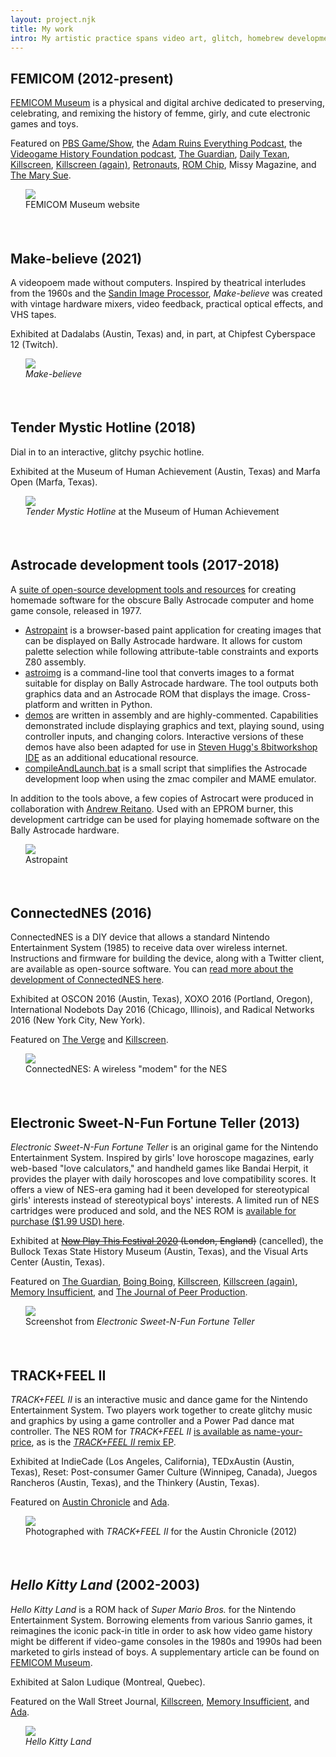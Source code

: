 ```yaml
---
layout: project.njk
title: My work
intro: My artistic practice spans video art, glitch, homebrew development, electronics, and computing history. These interests are connected by my dream to dissolve the monoculture of computing nostalgia, particularly through creating ultrafemme and commercially unviable electronic artifacts and forgeries.
---
```


</div>
                          <div class="col-md-4">
                          </div>
                      </div>
                  </div>
              </div>
<div class="row">
    <div class="col-md-3">
        <div class="row">
            <div class="col-md-2 subheaderblock" style="background-color:var(--color4-light);">
            </div>
            <div class="col-md-10">
            <h2>FEMICOM (2012-present)</h2>
            </div>
        </div>
    </div>
    <div class="col-md-9">
        <div class="row">
            <div class="col-md-8">

[FEMICOM Museum](https://www.femicom.org) is a physical and digital archive dedicated to preserving, celebrating, and remixing the history of femme, girly, and cute electronic games and toys.

Featured on [PBS Game/Show](https://www.youtube.com/watch?v=4GKZ-u0cJsI), the [Adam Ruins Everything Podcast](https://maximumfun.org/episodes/adam-ruins-everything/adam-ruins-everything-episode-47-rachel-weil-femicom-and-value-preserving-clas/), the [Videogame History Foundation podcast](https://gamehistory.org/ep-58-femicom-museum/), [The Guardian](https://www.theguardian.com/technology/2014/jun/05/girly-games-history-of-pink-rachel-weil), [Daily Texan](https://thedailytexan.com/2013/09/11/femicom-rachel-weil-preserve-feminine-games/), [Killscreen](https://killscreen.com/previously/articles/what-computing-loses-when-it-forgets-its-feminine-history/), [Killscreen (again)](https://killscreen.com/previously/articles/remaking-videogame-canon-rachel-weil/), [Retronauts](https://retronauts.com/article/75/retronauts-volume-iii-episode-21-girl-games), [ROM Chip](https://romchip.org/index.php/romchip-journal/article/view/105), Missy Magazine, and [The Mary Sue](https://www.themarysue.com/girly-games-games-for-girls-and-girls-who-game-a-conversation-with-femicoms-rachel-weil/).

</div>
                          <div class="col-md-4">
                          <figure style="margin-left:24px; margin-right:-24px; padding-bottom:36px; padding-top:-36px;"><img src="/img/femicom.jpg">
<figcaption>FEMICOM Museum website</figcaption>
</figure>
                          </div>
                      </div>
                  </div>
              </div>
<div class="row">
    <div class="col-md-3">
        <div class="row">
            <div class="col-md-2 subheaderblock" style="background-color:var(--color4-light);">
            </div>
            <div class="col-md-10">
            <h2>Make-believe (2021)</h2>
            </div>
        </div>
    </div>
    <div class="col-md-9">
        <div class="row">
            <div class="col-md-8">

A videopoem made without computers. Inspired by theatrical interludes from the 1960s and the [Sandin Image Processor](https://en.wikipedia.org/wiki/Sandin_Image_Processor), <em>Make-believe</em> was created with vintage hardware mixers, video feedback, practical optical effects, and VHS tapes. 

Exhibited at Dadalabs (Austin, Texas) and, in part, at Chipfest Cyberspace 12 (Twitch).


</div>
                          <div class="col-md-4">
                          <figure style="margin-left:24px; margin-right:-24px; padding-bottom:36px; padding-top:-36px;"><img src="/img/mb.mp4">
<figcaption><em>Make-believe</em></figcaption>
</figure>
                          </div>
                      </div>
                  </div>
              </div>
<div class="row">
    <div class="col-md-3">
        <div class="row">
            <div class="col-md-2 subheaderblock" style="background-color:var(--color4-light);">
            </div>
            <div class="col-md-10">
            <h2>Tender Mystic Hotline (2018)</h2>
            </div>
        </div>
    </div>
    <div class="col-md-9">
        <div class="row">
            <div class="col-md-8">

Dial in to an interactive, glitchy psychic hotline. 

Exhibited at the Museum of Human Achievement (Austin, Texas) and Marfa Open (Marfa, Texas).

</div>
                          <div class="col-md-4">
                          <figure style="margin-left:24px; margin-right:-24px; padding-bottom:36px; padding-top:-36px;"><img src="/img/tmh.png">
<figcaption><em>Tender Mystic Hotline</em> at the Museum of Human Achievement</figcaption>
</figure>
                          </div>
                      </div>
                  </div>
              </div>
<div class="row">
    <div class="col-md-3">
        <div class="row">
            <div class="col-md-2 subheaderblock" style="background-color:var(--color4-light);">
            </div>
            <div class="col-md-10">
            <h2>Astrocade development tools (2017-2018)</h2>
            </div>
        </div>
    </div>
    <div class="col-md-9">
        <div class="row">
            <div class="col-md-8">

A [suite of open-source development tools and resources](https://github.com/hxlnt/astrocade) for creating homemade software for the obscure Bally Astrocade computer and home game console, released in 1977.
  - [Astropaint](https://rawgit.com/hxlnt/astrocade/master/tools/astropaint/index.html) is a browser-based paint application for creating images that can be displayed on Bally Astrocade hardware. It allows for custom palette selection while following attribute-table constraints and exports Z80 assembly.
  - [astroimg](https://github.com/hxlnt/astrocade/tree/master/tools/astroimg) is a command-line tool that converts images to a format suitable for display on Bally Astrocade hardware. The tool outputs both graphics data and an Astrocade ROM that displays the image. Cross-platform and written in Python.
  - [demos](https://github.com/hxlnt/astrocade/tree/master/demos) are written in assembly and are highly-commented. Capabilities demonstrated include displaying graphics and text, playing sound, using controller inputs, and changing colors. Interactive versions of these demos have also been adapted for use in [Steven Hugg's 8bitworkshop IDE](https://8bitworkshop.com/v3.8.0/?platform=astrocade&file=03-horcbpal.asm) as an additional educational resource.
  - [compileAndLaunch.bat](https://github.com/hxlnt/astrocade/blob/master/tools/compileAndLaunch.bat) is a small script that simplifies the Astrocade development loop when using the zmac compiler and MAME emulator. 

In addition to the tools above, a few copies of Astrocart were produced in collaboration with [Andrew Reitano](http://andrewreitano.com/). Used with an EPROM burner, this development cartridge can be used for playing homemade software on the Bally Astrocade hardware.

</div>
                          <div class="col-md-4">
                          <figure style="margin-left:24px; margin-right:-24px; padding-bottom:36px; padding-top:-36px;"><img src="/img/astropaint.jpg">
<figcaption>Astropaint</figcaption>
</figure>
                          </div>
                      </div>
                  </div>
              </div>
<div class="row">
    <div class="col-md-3">
        <div class="row">
            <div class="col-md-2 subheaderblock" style="background-color:var(--color4-light);">
            </div>
            <div class="col-md-10">
            <h2>ConnectedNES (2016)</h2>
            </div>
        </div>
    </div>
    <div class="col-md-9">
        <div class="row">
            <div class="col-md-8">

ConnectedNES is a DIY device that allows a standard Nintendo Entertainment System (1985) to receive data over wireless internet. Instructions and firmware for building the device, along with a Twitter client, are available as open-source software. You can [read more about the development of ConnectedNES here](https://www.nobadmemories.com/connectednes).

Exhibited at OSCON 2016 (Austin, Texas), XOXO 2016 (Portland, Oregon), International Nodebots Day 2016 (Chicago, Illinois), and Radical Networks 2016 (New York City, New York). 

Featured on [The Verge](https://www.theverge.com/circuitbreaker/2016/5/10/11653400/connectednes-twitter-nintendo-open-source) and [Killscreen](https://killscreen.com/previously/articles/nes-hack-brings-original-nintendo-online-complete-twitter/).

</div>
                          <div class="col-md-4">
                          <figure style="margin-left:24px; margin-right:-24px; padding-bottom:36px; padding-top:-36px;"><img src="/img/smaller-modem.jpg">
<figcaption>ConnectedNES: A wireless "modem" for the NES</figcaption>
</figure>
                          </div>
                      </div>
                  </div>
              </div>
<div class="row">
    <div class="col-md-3">
        <div class="row">
            <div class="col-md-2 subheaderblock" style="background-color:var(--color4-light);">
            </div>
            <div class="col-md-10">
            <h2>Electronic Sweet-N-Fun Fortune Teller (2013)</h2>
            </div>
        </div>
    </div>
    <div class="col-md-9">
        <div class="row">
            <div class="col-md-8">

*Electronic Sweet-N-Fun Fortune Teller* is an original game for the Nintendo Entertainment System. Inspired by girls' love horoscope magazines, early web-based "love calculators," and handheld games like Bandai Herpit, it provides the player with daily horoscopes and love compatibility scores. It offers a view of NES-era gaming had it been developed for stereotypical girls' interests instead of stereotypical boys' interests. A limited run of NES cartridges were produced and sold, and the NES ROM is [available for purchase ($1.99 USD) here](https://partytimehexcellent.itch.io/electronic-sweet-n-fun-fortune-teller).

Exhibited at <s>[Now Play This Festival 2020](https://nowplaythis.net/2020-festival/) (London, England)</s> (cancelled), the Bullock Texas State History Museum (Austin, Texas), and the Visual Arts Center (Austin, Texas).

Featured on [The Guardian](https://www.theguardian.com/technology/2014/jun/05/girly-games-history-of-pink-rachel-weil), [Boing Boing](https://boingboing.net/2015/03/24/the-divine-witches-of-cyberspa.html), [Killscreen](https://killscreen.com/previously/articles/its-time-to-take-girl-games-seriously/), [Killscreen (again)](https://killscreen.com/previously/articles/remaking-videogame-canon-rachel-weil/), [Memory Insufficient](https://issuu.com/zoyastreet/docs/memory-insufficient-gender-sexual-d), and [The Journal of Peer Production](http://peerproduction.net/issues/issue-8-feminism-and-unhacking-2/art-essays/issue-8-feminism-and-unhackingpeer-reviewed-papers-2/).

</div>
                          <div class="col-md-4">
                          <figure style="margin-left:24px; margin-right:-24px; padding-bottom:36px; padding-top:-36px;"><img src="http://peerproduction.net/wp-content/uploads/2015/10/3pict.jpg">
<figcaption>Screenshot from <em>Electronic Sweet-N-Fun Fortune Teller</em></figcaption>
</figure>
                          </div>
                      </div>
                  </div>
              </div>
<div class="row">
    <div class="col-md-3">
        <div class="row">
            <div class="col-md-2 subheaderblock" style="background-color:var(--color4-light);">
            </div>
            <div class="col-md-10">
            <h2>TRACK+FEEL II</h2>
            </div>
        </div>
    </div>
    <div class="col-md-9">
        <div class="row">
            <div class="col-md-8">

*TRACK+FEEL II* is an interactive music and dance game for the Nintendo Entertainment System. Two players work together to create glitchy music and graphics by using a game controller and a Power Pad dance mat controller. The NES ROM for *TRACK+FEEL II* [is available as name-your-price](https://partytimehexcellent.itch.io/trackfeel-ii), as is the [*TRACK+FEEL II* remix EP](https://partytimehexcellent.bandcamp.com/).

Exhibited at IndieCade (Los Angeles, California), TEDxAustin (Austin, Texas), Reset: Post-consumer Gamer Culture (Winnipeg, Canada), Juegos Rancheros (Austin, Texas), and the Thinkery (Austin, Texas).

Featured on [Austin Chronicle](https://www.austinchronicle.com/screens/2012-05-04/8-bit-artisan/) and [Ada](https://adanewmedia.org/2018/05/issue13-kirtz/).

</div>
                          <div class="col-md-4">
                          <figure style="margin-left:24px; margin-right:-24px; padding-bottom:36px; padding-top:-36px;"><img src="http://www.austinchronicle.com/binary/d918/screens_feature1-1.jpg">
<figcaption>Photographed with <em>TRACK+FEEL II</em> for the Austin Chronicle (2012)</figcaption>
</figure>
                          </div>
                      </div>
                  </div>
              </div>
<div class="row">
    <div class="col-md-3">
        <div class="row">
            <div class="col-md-2 subheaderblock" style="background-color:var(--color4-light);">
            </div>
            <div class="col-md-10">
            <h2><em>Hello Kitty Land</em> (2002-2003)</h2>
            </div>
        </div>
    </div>
    <div class="col-md-9">
        <div class="row">
            <div class="col-md-8">

*Hello Kitty Land* is a ROM hack of *Super Mario Bros.* for the Nintendo Entertainment System. Borrowing elements from various Sanrio games, it reimagines the iconic pack-in title in order to ask how video game history might be different if video-game consoles in the 1980s and 1990s had been marketed to girls instead of boys. A supplementary article can be found on [FEMICOM Museum](http://www.femicom.org/research/nes-rom-hacks-and-feminist-discourse/).

Exhibited at Salon Ludique (Montreal, Quebec).

Featured on the Wall Street Journal, [Killscreen](https://killscreen.com/previously/articles/remaking-videogame-canon-rachel-weil/), [Memory Insufficient](https://issuu.com/zoyastreet/docs/memory-insufficient-gender-sexual-d), and [Ada](https://adanewmedia.org/2018/05/issue13-kirtz/).

</div>
                          <div class="col-md-4">
                          <figure style="margin-left:24px; margin-right:-24px; padding-bottom:36px; padding-top:-36px;"><img src="http://rachelsimoneweil.files.wordpress.com/2013/03/kitty.gif">
<figcaption><em>Hello Kitty Land</em</figcaption>
</figure>
                          </div>
                      </div>
                  </div>
              </div>
